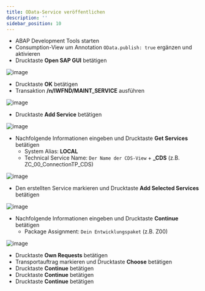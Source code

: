 ```yaml
---
title: OData-Service veröffentlichen
description: ''
sidebar_position: 10
---
```


- ABAP Development Tools starten
- Consumption-View um Annotation `OData.publish: true` ergänzen und aktivieren
- Drucktaste **Open SAP GUI** betätigen

![image](https://user-images.githubusercontent.com/47243617/195563654-0b64434a-c97a-4e75-8980-a908312c580a.png)
- Drucktaste **OK** betätigen
- Transaktion **/n/IWFND/MAINT_SERVICE** ausführen

![image](https://user-images.githubusercontent.com/47243617/195563787-980ca94f-2884-4123-b48e-d2335ba90637.png)
- Drucktaste **Add Service** betätigen

![image](https://user-images.githubusercontent.com/47243617/195563829-18c52f71-3b15-41d3-ad9b-2c55b0eb90c1.png)
- Nachfolgende Informationen eingeben und Drucktaste **Get Services** betätigen
    - System Alias: **LOCAL**
    - Technical Service Name: `Der Name der CDS-View` + **_CDS** (z.B. ZC_00_ConnectionTP_CDS)

![image](https://user-images.githubusercontent.com/47243617/195563900-e1736f2f-a931-4712-bfac-af4cee980dd6.png)
- Den erstellten Service markieren und Drucktaste **Add Selected Services** betätigen

![image](https://user-images.githubusercontent.com/47243617/195563937-2dcbc6f8-4006-4bc5-8ee4-1b708c39aca9.png)
- Nachfolgende Informationen eingeben und Drucktaste **Continue** betätigen
    - Package Assignment: `Dein Entwicklungspaket` (z.B. Z00)

![image](https://user-images.githubusercontent.com/47243617/195563984-4c08d2f1-7182-4fd0-a9a8-4194e83d8af4.png)
- Drucktaste **Own Requests** betätigen
- Transportauftrag markieren und Drucktaste **Choose** betätigen
- Drucktaste **Continue** betätigen
- Drucktaste **Continue** betätigen
- Drucktaste **Continue** betätigen
